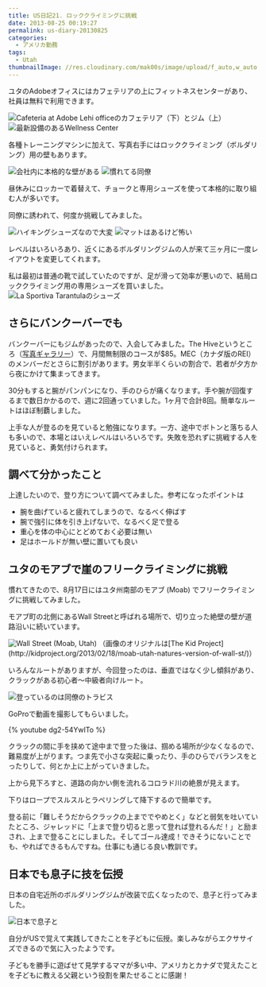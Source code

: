 ```yaml
---
title: US日記21. ロッククライミングに挑戦
date: 2013-08-25 00:19:27
permalink: us-diary-20130825
categories:
  - アメリカ勤務
tags:
  - Utah
thumbnailImage: //res.cloudinary.com/mak00s/image/upload/f_auto,w_auto:200:800/v1523787567/Adobe-Fitness-Wall3.png
---
```


ユタのAdobeオフィスにはカフェテリアの上にフィットネスセンターがあり、社員は無料で利用できます。
<!-- more -->

<img src="//res.cloudinary.com/mak00s/image/upload/f_auto,w_auto:200:800/v1523787570/Adobe-Cafeteria.png" alt="Cafeteria at Adobe Lehi officeのカフェテリア（下）とジム（上）" sizes="100vw" />
<img src="//res.cloudinary.com/mak00s/image/upload/f_auto,w_auto:200:800/v1523787571/Adobe-Fitness-Center.png" alt="最新設備のあるWellness Center" sizes="100vw" />

各種トレーニングマシンに加えて、写真右手にはロッククライミング（ボルダリング）用の壁もあります。

<img src="//res.cloudinary.com/mak00s/image/upload/f_auto,w_auto:200:800/v1523787567/Adobe-Fitness-Wall.png" alt="会社内に本格的な壁がある" sizes="100vw" />
<img src="//res.cloudinary.com/mak00s/image/upload/f_auto,w_auto:200:800/v1523787570/Adobe-Fitness-Wall2.png" alt="慣れてる同僚" sizes="100vw" />

昼休みにロッカーで着替えて、チョークと専用シューズを使って本格的に取り組む人が多いです。

同僚に誘われて、何度か挑戦してみました。

<img src="//res.cloudinary.com/mak00s/image/upload/f_auto,w_auto:200:800/v1523787567/Adobe-Fitness-Wall3.png" alt="ハイキングシューズなので大変" sizes="100vw" />
<img src="//res.cloudinary.com/mak00s/image/upload/f_auto,w_auto:200:800/v1523787567/Adobe-Fitness-Wall4.png" alt="マットはあるけど怖い" sizes="100vw" />

レベルはいろいろあり、近くにあるボルダリングジムの人が来て三ヶ月に一度レイアウトを変更してくれます。

私は最初は普通の靴で試していたのですが、足が滑って効率が悪いので、結局ロッククライミング用の専用シューズを買いました。
<img src="//res.cloudinary.com/mak00s/image/upload/f_auto,w_auto:200:800/v1523787571/MEC-Rock-Shoes.png" alt="La Sportiva Tarantulaのシューズ" sizes="100vw" />

## さらにバンクーバーでも
バンクーバーにもジムがあったので、入会してみました。The Hiveというところ（[写真ギャラリー](http://www.hiveclimbing.com/gallery/)）で、月間無制限のコースが$85。MEC（カナダ版のREI）のメンバーだとさらに割引があります。男女半半くらいの割合で、若者が夕方から夜にかけて集まってきます。

30分もすると腕がパンパンになり、手のひらが痛くなります。手や腕が回復するまで数日かかるので、週に2回通っていました。1ヶ月で合計8回。簡単なルートはほぼ制覇しました。

上手な人が登るのを見ていると勉強になります。一方、途中でボトンと落ちる人も多いので、本場とはいえレベルはいろいろです。失敗を恐れずに挑戦する人を見ていると、勇気付けられます。

## 調べて分かったこと
上達したいので、登り方について調べてみました。参考になったポイントは

- 腕を曲げていると疲れてしまうので、なるべく伸ばす
- 腕で強引に体を引き上げないで、なるべく足で登る
- 重心を体の中心にとどめておく必要は無い
- 足はホールドが無い壁に置いても良い

## ユタのモアブで崖のフリークライミングに挑戦
慣れてきたので、8月17日にはユタ州南部のモアブ (Moab) でフリークライミングに挑戦してみました。

モアブ町の北側にあるWall Streetと呼ばれる場所で、切り立った絶壁の壁が道路沿いに続いています。

<img src="//res.cloudinary.com/mak00s/image/upload/f_auto,w_auto:200:800/v1523787570/IMG_2579.png" alt="Wall Street (Moab, Utah)" sizes="100vw" />
（画像のオリジナルは[The Kid Project](http://kidproject.org/2013/02/18/moab-utah-natures-version-of-wall-st/)）

いろんなルートがありますが、今回登ったのは、垂直ではなく少し傾斜があり、クラックがある初心者〜中級者向けルート。

<img src="//res.cloudinary.com/mak00s/image/upload/f_auto,w_auto:200:800/v1523787578/Climbing-in-Moab-Utah.png" alt="登っているのは同僚のトラビス" sizes="100vw" />

GoProで動画を撮影してもらいました。

{% youtube dg2-54YwITo %}

クラックの間に手を挟めて途中まで登った後は、掴める場所が少なくなるので、難易度が上がります。つま先で小さな突起に乗ったり、手のひらでバランスをとったりして、何とか上に上がっていきました。

上から見下ろすと、道路の向かい側を流れるコロラド川の絶景が見えます。

下りはロープでスルスルとラペリングして降下するので簡単です。

登る前に「難しそうだからクラックの上まででやめとく」などと弱気を吐いていたところ、ジャレッドに「上まで登り切ると思って登れば登れるんだ！」と励まされ、上まで登ることにしました。そしてゴール達成！できそうにないことでも、やればできるもんですね。仕事にも通じる良い教訓です。

## 日本でも息子に技を伝授
日本の自宅近所のボルダリングジムが改装で広くなったので、息子と行ってみました。

<img src="//res.cloudinary.com/mak00s/image/upload/f_auto,w_auto:200:800/v1523787578/Climing-in-Japan.png" alt="日本で息子と" sizes="100vw" />

自分がUSで覚えて実践してきたことを子どもに伝授。楽しみながらエクササイズできるので気に入ったようです。

子どもを勝手に遊ばせて見学するママが多い中、アメリカとカナダで覚えたことを子どもに教える父親という役割を果たせることに感謝！
